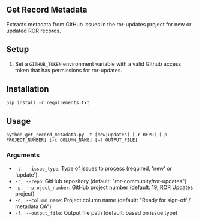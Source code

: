 ## Get Record Metadata

Extracts metadata from GitHub issues in the ror-updates project for new or updated ROR records.

## Setup
1. Set a `GITHUB_TOKEN` environment variable with a valid Github access token that has permissions for ror-updates.

## Installation
```
pip install -r requirements.txt
```

## Usage
```
python get_record_metadata.py -t [new|updates] [-r REPO] [-p PROJECT_NUMBER] [-c COLUMN_NAME] [-f OUTPUT_FILE]
```

### Arguments
- `-t, --issue_type`: Type of issues to process (required, 'new' or 'update')
- `-r, --repo`: GitHub repository (default: "ror-community/ror-updates")
- `-p, --project_number`: GitHub project number (default: 19, ROR Updates project)
- `-c, --column_name`: Project column name (default: "Ready for sign-off / metadata QA")
- `-f, --output_file`: Output file path (default: based on issue type)
